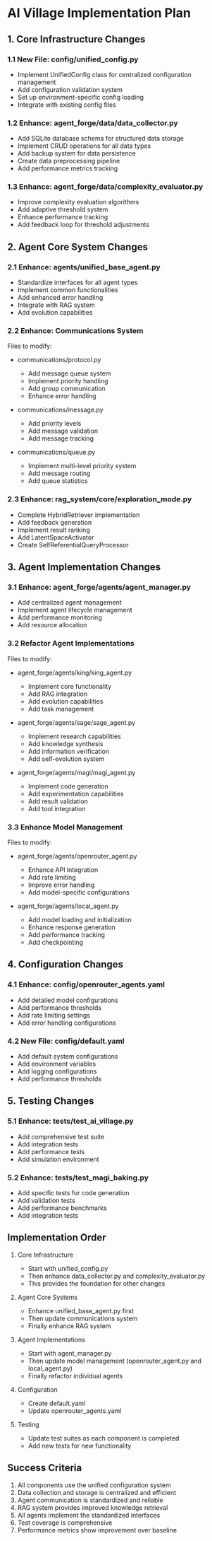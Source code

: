 # AI Village Implementation Plan

## 1. Core Infrastructure Changes

### 1.1 New File: config/unified_config.py
- Implement UnifiedConfig class for centralized configuration management
- Add configuration validation system
- Set up environment-specific config loading
- Integrate with existing config files

### 1.2 Enhance: agent_forge/data/data_collector.py
- Add SQLite database schema for structured data storage
- Implement CRUD operations for all data types
- Add backup system for data persistence
- Create data preprocessing pipeline
- Add performance metrics tracking

### 1.3 Enhance: agent_forge/data/complexity_evaluator.py
- Improve complexity evaluation algorithms
- Add adaptive threshold system
- Enhance performance tracking
- Add feedback loop for threshold adjustments

## 2. Agent Core System Changes

### 2.1 Enhance: agents/unified_base_agent.py
- Standardize interfaces for all agent types
- Implement common functionalities
- Add enhanced error handling
- Integrate with RAG system
- Add evolution capabilities

### 2.2 Enhance: Communications System
Files to modify:
- communications/protocol.py
  - Add message queue system
  - Implement priority handling
  - Add group communication
  - Enhance error handling

- communications/message.py
  - Add priority levels
  - Add message validation
  - Add message tracking

- communications/queue.py
  - Implement multi-level priority system
  - Add message routing
  - Add queue statistics

### 2.3 Enhance: rag_system/core/exploration_mode.py
- Complete HybridRetriever implementation
- Add feedback generation
- Implement result ranking
- Add LatentSpaceActivator
- Create SelfReferentialQueryProcessor

## 3. Agent Implementation Changes

### 3.1 Enhance: agent_forge/agents/agent_manager.py
- Add centralized agent management
- Implement agent lifecycle management
- Add performance monitoring
- Add resource allocation

### 3.2 Refactor Agent Implementations
Files to modify:
- agent_forge/agents/king/king_agent.py
  - Implement core functionality
  - Add RAG integration
  - Add evolution capabilities
  - Add task management

- agent_forge/agents/sage/sage_agent.py
  - Implement research capabilities
  - Add knowledge synthesis
  - Add information verification
  - Add self-evolution system

- agent_forge/agents/magi/magi_agent.py
  - Implement code generation
  - Add experimentation capabilities
  - Add result validation
  - Add tool integration

### 3.3 Enhance Model Management
Files to modify:
- agent_forge/agents/openrouter_agent.py
  - Enhance API integration
  - Add rate limiting
  - Improve error handling
  - Add model-specific configurations

- agent_forge/agents/local_agent.py
  - Add model loading and initialization
  - Enhance response generation
  - Add performance tracking
  - Add checkpointing

## 4. Configuration Changes

### 4.1 Enhance: config/openrouter_agents.yaml
- Add detailed model configurations
- Add performance thresholds
- Add rate limiting settings
- Add error handling configurations

### 4.2 New File: config/default.yaml
- Add default system configurations
- Add environment variables
- Add logging configurations
- Add performance thresholds

## 5. Testing Changes

### 5.1 Enhance: tests/test_ai_village.py
- Add comprehensive test suite
- Add integration tests
- Add performance tests
- Add simulation environment

### 5.2 Enhance: tests/test_magi_baking.py
- Add specific tests for code generation
- Add validation tests
- Add performance benchmarks
- Add integration tests

## Implementation Order

1. Core Infrastructure
   - Start with unified_config.py
   - Then enhance data_collector.py and complexity_evaluator.py
   - This provides the foundation for other changes

2. Agent Core Systems
   - Enhance unified_base_agent.py first
   - Then update communications system
   - Finally enhance RAG system

3. Agent Implementations
   - Start with agent_manager.py
   - Then update model management (openrouter_agent.py and local_agent.py)
   - Finally refactor individual agents

4. Configuration
   - Create default.yaml
   - Update openrouter_agents.yaml

5. Testing
   - Update test suites as each component is completed
   - Add new tests for new functionality

## Success Criteria

1. All components use the unified configuration system
2. Data collection and storage is centralized and efficient
3. Agent communication is standardized and reliable
4. RAG system provides improved knowledge retrieval
5. All agents implement the standardized interfaces
6. Test coverage is comprehensive
7. Performance metrics show improvement over baseline
